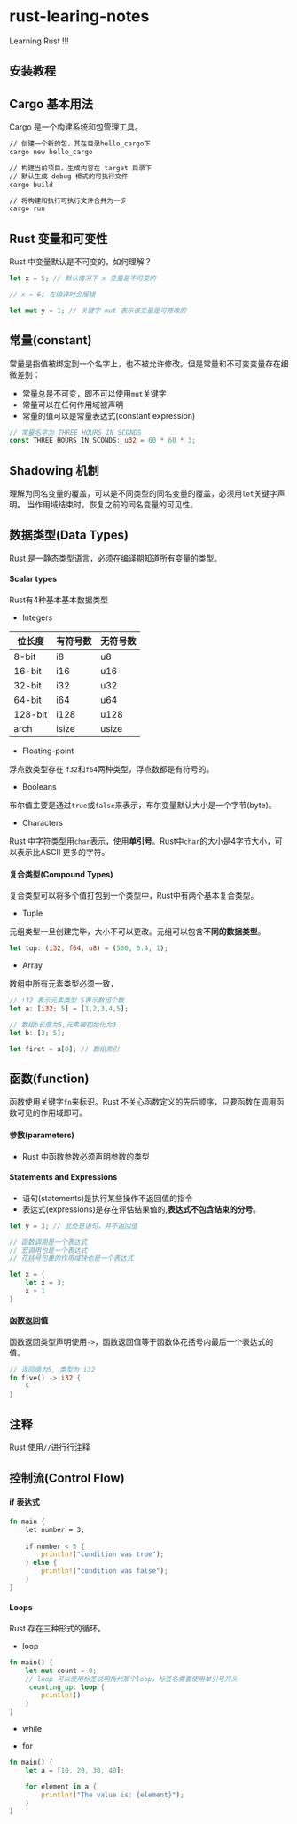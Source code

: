 # rust-learing-notes
Learning Rust !!!

## 安装教程

## Cargo 基本用法

Cargo 是一个构建系统和包管理工具。

```bash
// 创建一个新的包，其在目录hello_cargo下
cargo new hello_cargo

// 构建当前项目，生成内容在 target 目录下
// 默认生成 debug 模式的可执行文件
cargo build

// 将构建和执行可执行文件合并为一步
cargo run
``` 

## Rust 变量和可变性

Rust 中变量默认是不可变的，如何理解？

```rust
let x = 5; // 默认情况下 x 变量是不可变的

// x = 6; 在编译时会报错

let mut y = 1; // 关键字 mut 表示该变量是可修改的
```

## 常量(constant)

常量是指值被绑定到一个名字上，也不被允许修改。但是常量和不可变变量存在细微差别：

* 常量总是不可变，即不可以使用`mut`关键字
* 常量可以在任何作用域被声明
* 常量的值可以是常量表达式(constant expression)

```rust
// 常量名字为 THREE_HOURS_IN_SCONDS
const THREE_HOURS_IN_SCONDS: u32 = 60 * 60 * 3;
```

## Shadowing 机制

理解为同名变量的覆盖，可以是不同类型的同名变量的覆盖，必须用`let`关键字声明。
当作用域结束时，恢复之前的同名变量的可见性。

## 数据类型(Data Types)

Rust 是一静态类型语言，必须在编译期知道所有变量的类型。

#### Scalar types

Rust有4种基本基本数据类型

* Integers

| 位长度 | 有符号数 | 无符号数
| --- | --- | ---
| 8-bit | i8 | u8
| 16-bit | i16 | u16
| 32-bit | i32 | u32
| 64-bit | i64 | u64
| 128-bit | i128 | u128
| arch | isize | usize


* Floating-point

浮点数类型存在 `f32`和`f64`两种类型，浮点数都是有符号的。


* Booleans

布尔值主要是通过`true`或`false`来表示，布尔变量默认大小是一个字节(byte)。

* Characters

Rust 中字符类型用`char`表示，使用**单引号**。Rust中`char`的大小是4字节大小，可以表示比ASCII
更多的字符。


#### 复合类型(Compound Types)

复合类型可以将多个值打包到一个类型中，Rust中有两个基本复合类型。

* Tuple

元组类型一旦创建完毕，大小不可以更改。元组可以包含**不同的数据类型**。

```rust
let tup: (i32, f64, u8) = (500, 6.4, 1);
```

* Array

数组中所有元素类型必须一致，

```rust
// i32 表示元素类型 5表示数组个数
let a: [i32; 5] = [1,2,3,4,5];

// 数组b长度为5,元素被初始化为3
let b: [3; 5];

let first = a[0]; // 数组索引

```

## 函数(function)

函数使用关键字`fn`来标识。Rust 不关心函数定义的先后顺序，只要函数在调用函数可见的作用域即可。


#### 参数(parameters)

* Rust 中函数参数必须声明参数的类型

#### Statements and Expressions

* 语句(statements)是执行某些操作不返回值的指令
* 表达式(expressions)是存在评估结果值的,**表达式不包含结束的分号**。

```rust
let y = 3; // 此处是语句，并不返回值

// 函数调用是一个表达式
// 宏调用也是一个表达式
// 花括号包裹的作用域快也是一个表达式

let x = {
	let x = 3;
	x + 1
}
```

#### 函数返回值

函数返回类型声明使用`->`，函数返回值等于函数体花括号内最后一个表达式的值。

```Rust
// 返回值为5, 类型为 i32
fn five() -> i32 {
	5
}
```

## 注释

Rust 使用`//`进行行注释

## 控制流(Control Flow)

#### if 表达式
```Rust
fn main { 
	let number = 3;
	
	if number < 5 {
		println!("condition was true");
	} else {
		println!("condition was false");
	}
}
```

#### Loops

Rust 存在三种形式的循环。

* loop

```Rust
fn main() {
	let mut count = 0;
	// loop 可以使用标签说明指代那个loop，标签名需要使用单引号开头
	'counting_up: loop {
		println!()
	}
}
```

* while

* for

```Rust
fn main() {
	let a = [10, 20, 30, 40];

	for element in a {
		println!("The value is: {element}");
	}
}
```

